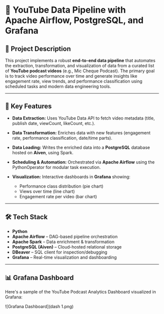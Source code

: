 # 🎥 YouTube Data Pipeline with Apache Airflow, PostgreSQL, and Grafana

## 📌 Project Description

This project implements a robust **end-to-end data pipeline** that automates the extraction, transformation, and visualization of data from a curated list of **YouTube podcast videos** (e.g., Mic Cheque Podcast). The primary goal is to track video performance over time and generate insights like engagement rate, view trends, and performance classification using scheduled tasks and modern data engineering tools.

---

## 🚀 Key Features

* **Data Extraction:** Uses YouTube Data API to fetch video metadata (title, publish date, viewCount, likeCount, etc.).
* **Data Transformation:** Enriches data with new features (engagement rate, performance classification, date/time parts).
* **Data Loading:** Writes the enriched data into a **PostgreSQL** database hosted on **Aiven**, using Spark.
* **Scheduling & Automation:** Orchestrated via **Apache Airflow** using the PythonOperator for modular task execution.
* **Visualization:** Interactive dashboards in **Grafana** showing:

  * Performance class distribution (pie chart)
  * Views over time (line chart)
  * Engagement rate per video (bar chart)

---

## 🛠️ Tech Stack

* **Python**
* **Apache Airflow** – DAG-based pipeline orchestration
* **Apache Spark** – Data enrichment & transformation
* **PostgreSQL (Aiven)** – Cloud-hosted relational storage
* **DBeaver** – SQL client for inspection/debugging
* **Grafana** – Real-time visualization and dashboarding

---
## 📊 Grafana Dashboard

Here's a sample of the YouTube Podcast Analytics Dashboard visualized in Grafana:

![Grafana Dashboard](dash 1.png)

